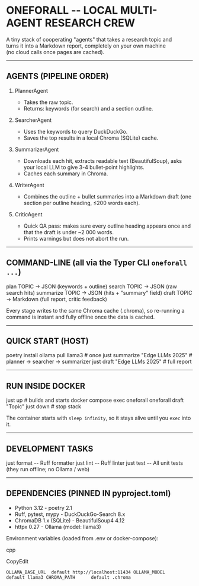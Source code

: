 ONEFORALL -- LOCAL MULTI-AGENT RESEARCH CREW
===========================================

A tiny stack of cooperating "agents" that takes a research topic and\
turns it into a Markdown report, completely on your own machine\
(no cloud calls once pages are cached).

* * * * *

AGENTS (PIPELINE ORDER)
-----------------------

1.  PlannerAgent
    - Takes the raw topic.
    - Returns: keywords (for search) and a section outline.

2.  SearcherAgent
    - Uses the keywords to query DuckDuckGo.
    - Saves the top results in a local Chroma (SQLite) cache.

3.  SummarizerAgent
    - Downloads each hit, extracts readable text (BeautifulSoup),
    asks your local LLM to give 3-4 bullet-point highlights.
    - Caches each summary in Chroma.

4.  WriterAgent
    - Combines the outline + bullet summaries into a Markdown draft
    (one section per outline heading, ≤200 words each).

5.  CriticAgent
    - Quick QA pass: makes sure every outline heading appears once and
    that the draft is under ~2 000 words.
    - Prints warnings but does not abort the run.

* * * * *

COMMAND-LINE (all via the Typer CLI `oneforall ...`)
--------------------------------------------------

plan TOPIC -> JSON (keywords + outline)
search TOPIC -> JSON (raw search hits)
summarize TOPIC -> JSON (hits + "summary" field)
draft TOPIC -> Markdown (full report, critic feedback)

Every stage writes to the same Chroma cache (.chroma), so
re-running a command is instant and fully offline once the data
is cached.

* * * * *

QUICK START (HOST)
------------------

poetry install
ollama pull llama3 # once
just summarize "Edge LLMs 2025" # planner → searcher → summarizer
just draft "Edge LLMs 2025" # full report

* * * * *

RUN INSIDE DOCKER
-----------------

just up # builds and starts
docker compose exec oneforall oneforall draft "Topic"
just down # stop stack

The container starts with `sleep infinity`, so it stays alive
until you `exec` into it.

* * * * *

DEVELOPMENT TASKS
-----------------

just format -- Ruff formatter
just lint -- Ruff linter
just test -- All unit tests (they run offline; no Ollama / web)

* * * * *

DEPENDENCIES (PINNED IN pyproject.toml)
---------------------------------------

- Python 3.12 - poetry 2.1
- Ruff, pytest, mypy - DuckDuckGo-Search 8.x
- ChromaDB 1.x (SQLite) - BeautifulSoup4 4.12
- httpx 0.27 - Ollama (model: llama3)

Environment variables (loaded from .env or docker-compose):

cpp

CopyEdit

`OLLAMA_BASE_URL  default http://localhost:11434
OLLAMA_MODEL     default llama3
CHROMA_PATH      default .chroma`
